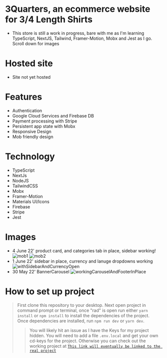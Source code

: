 # 3Quarters, an ecommerce website for 3/4 Length Shirts

- This store is still a work in progress, bare with me as I'm learning TypeScript, NextJS, Tailwind, Framer-Motion, Mobx and Jest as I go. Scroll down for images


# Hosted site

- Site not yet hosted

# Features

- Authentication
- Google Cloud Services and Firebase DB
- Payment processing with Stripe
- Persistent app state with Mobx
- Responsive Design
- Mob friendly design

# Technology

- TypeScript
- NextJs
- NodeJS
- TailwindCSS
- Mobx
- Framer-Motion
- Materials UI/Icons
- Firebase
- Stripe
- Jest

# Images
- 4 June 22' product card, and categories tab in place, sidebar working! 
![mob1](https://user-images.githubusercontent.com/65512131/172038627-8283e462-c0d2-4cf5-911d-532c7277e538.png)
![mob2](https://user-images.githubusercontent.com/65512131/172038628-9ea0d118-787c-47d4-9220-5934810dbf98.png)
- 1 June 22' sidebar in place, currency and lanuge dropdowns working
![withSidebarAndCurrencyOpen](https://user-images.githubusercontent.com/65512131/171562225-5fefbe65-85d6-4392-8222-2d5a2ce08ce0.png)
- 30 May 22' BannerCarousel 
![workingCarouselAndFooterInPlace](https://user-images.githubusercontent.com/65512131/170956809-275560fc-ff91-42d5-b3fb-8efb1686b688.png)


# How to set up project

> First clone this repository to your desktop.
> Next open project in command prompt or terminal, once "rad" is open run either `yarn install` or `npm install` to install the dependencies of the project.
> Once dependencies are installed, run `npm run dev` or `yarn dev`.
>
> > You will likely hit an issue as I have the Keys for my project hidden. You will need to add a file `.env.local` and get your own cd-keys for the project.
> > Otherwise you can check out the working project at <a href="https://github.com/ncradtke00" > `This link will eventually be linked to the real project` </a>

